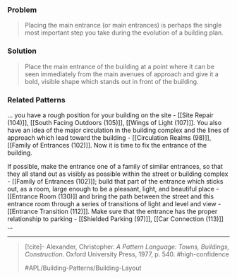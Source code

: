 ### Problem
>Placing the main entrance (or main entrances) is perhaps the single most important step you take during the evolution of a building plan.

### Solution
>Place the main entrance of the building at a point where it can be seen immediately from the main avenues of approach and give it a bold, visible shape which stands out in front of the building.

### Related Patterns
... you have a rough position for your building on the site - [[Site Repair (104)]], [[South Facing Outdoors (105)]], [[Wings of Light (107)]]. You also have an idea of the major circulation in the building complex and the lines of approach which lead toward the building - [[Circulation Realms (98)]], [[Family of Entrances (102)]]. Now it is time to fix the entrance of the building.

 If possible, make the entrance one of a family of similar entrances, so that they all stand out as visibly as possible within the street or building complex - [[Family of Entrances (102)]]; build that part of the entrance which sticks out, as a room, large enough to be a pleasant, light, and beautiful place - [[Entrance Room (130)]] and bring the path between the street and this entrance room through a series of transitions of light and level and view - [[Entrance Transition (112)]]. Make sure that the entrance has the proper relationship to parking - [[Shielded Parking (97)]], [[Car Connection (113)]] ...
 
---

> [!cite]- Alexander, Christopher. _A Pattern Language: Towns, Buildings, Construction_. Oxford University Press, 1977, p. 540.
> #high-confidence
>
> #APL/Building-Patterns/Building-Layout
